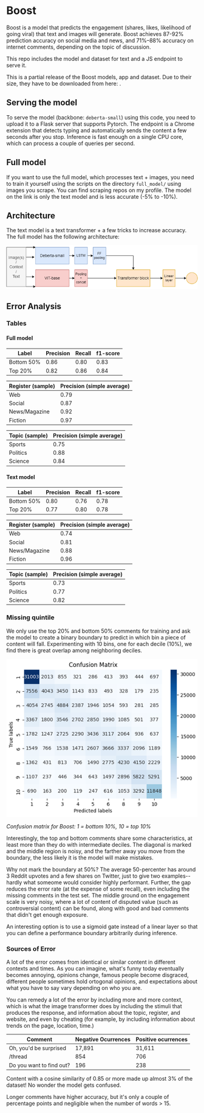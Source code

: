 # Boost

Boost is a model that predicts the engagement (shares, likes, likelihood of going viral) that text and images will generate. Boost achieves 87-92% prediction accuracy on social media and news, and 71%–88% accuracy on internet comments, depending on the topic of discussion.

This repo includes the model and dataset for text and a JS endpoint to serve it. 

This is a partial release of the Boost models, app and dataset. Due to their size, they have to be downloaded from here:  . 

## Serving the model

To serve the model (backbone: `deberta-small`) using this code, you need to upload it to a Flask server that supports Pytorch. The endpoint is a Chrome extension that detects typing and automatically sends the content a few seconds after you stop. Inference is fast enough on a single CPU core, which can process a couple of queries per second. 

## Full model

If you want to use the full model, which processes text + images, you need to train it yourself using the scripts on the directory `full_model/` using images you scrape. You can find scraping repos on my profile. The model on the link is only the text model and is less accurate (-5% to -10%). 

## Architecture

The text model is a text transformer + a few tricks to increase accuracy. The full model has the following architecture:

![Diagram](diagram1.png)

## Error Analysis

### Tables

#### Full model

| Label  | Precision | Recall | f1-score | 
| ------------- | ------------- | ------------- | ------------- | 
| Bottom 50%  | 0.86  | 0.80 | 0.83 |
| Top 20%  | 0.82  | 0.86 | 0.84 |

| Register (sample) | Precision (simple average) | 
| ------------- | ------------- | 
| Web  | 0.79  | 
| Social | 0.87  |
| News/Magazine  | 0.92  | 
| Fiction  | 0.97  | 

| Topic (sample) | Precision (simple average) | 
| ------------- | ------------- | 
| Sports | 0.75  |
| Politics  | 0.88  | 
| Science  | 0.84  | 

#### Text model

| Label  | Precision | Recall | f1-score | 
| ------------- | ------------- | ------------- | ------------- | 
| Bottom 50%  | 0.80  | 0.76 | 0.78 |
| Top 20%  | 0.77  | 0.80 | 0.78  |

| Register (sample) | Precision (simple average) | 
| ------------- | ------------- | 
| Web  | 0.74  | 
| Social | 0.81  |
| News/Magazine  | 0.88  | 
| Fiction  | 0.96  | 

| Topic (sample) | Precision (simple average) | 
| ------------- | ------------- | 
| Sports | 0.73  |
| Politics  | 0.77  | 
| Science  | 0.82  | 

### Missing quintile

We only use the top 20% and bottom 50% comments for training and ask the model to create a binary boundary to predict in which bin a piece of content will fall. Experimenting with 10 bins, one for each decile (10%), we find there is great overlap among neighboring deciles. 

![Confusionmatrix](confusion_matrix.png)

_Confusion matrix for Boost: 1 = bottom 10%, 10 = top 10%_

Interestingly, the top and bottom comments share some characteristics, at least more than they do with intermediate deciles. The diagonal is marked and the middle region is noisy, and the farther away you move from the boundary, the less likely it is the model will make mistakes.

Why not mark the boundary at 50%? The average 50-percenter has around 3 Reddit upvotes and a few shares on Twitter, just to give two examples--hardly what someome would consider highly performant. Further, the gap reduces the error rate (at the expense of some recall), even including the missing comments in the test set. The middle ground on the engagement scale is very noisy, where a lot of content of disputed value (such as controversial content) can be found, along with good and bad comments that didn't get enough exposure. 

An interesting option is to use a sigmoid gate instead of a linear layer so that you can define a performance boundary arbitrarily during inference.

### Sources of Error

A lot of the error comes from identical or similar content in different contexts and times. As you can imagine, what's funny today eventually becomes annoying, opinions change, famous people become disgraced, different people sometimes hold ortogonal opinions, and expectations about what you have to say vary depending on who you are. 

You can remedy a lot of the error by including more and more context, which is what the image transformer does by including the stimuli that produces the response, and information about the topic, register, and website, and even by cheating (for example, by including information about trends on the page, location, time.)

| Comment  | Negative Ocurrences | Positive ocurrences |  
| ------------- | ------------- | ------------- | 
|Oh, you'd be surprised|17,891|31,611|
|/thread|854|706|
|Do you want to find out?|196|238|

Content with a cosine similarity of 0.85 or more made up almost 3% of the dataset! No wonder the model gets confused. 

Longer comments have higher accuracy, but it's only a couple of percentage points and negligible when the number of words > 15.
